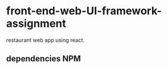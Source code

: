 # front-end-web-UI-framework-assignment
restaurant web app using react.<br>
<h2>dependencies NPM</h2>
